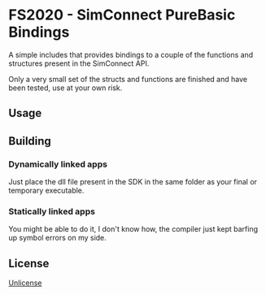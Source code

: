 # FS2020 - SimConnect PureBasic Bindings

A simple includes that provides bindings to a couple of the functions and structures present in the SimConnect API.

Only a very small set of the structs and functions are finished and have been tested, use at your own risk.


## Usage


## Building

### Dynamically linked apps

Just place the dll file present in the SDK in the same folder as your final or temporary executable.


### Statically linked apps

You might be able to do it, I don't know how, the compiler just kept barfing up symbol errors on my side.


## License

[Unlicense](LICENSE)
